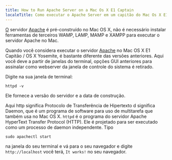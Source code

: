 ```yaml
---
title: How to Run Apache Server on a Mac Os X E1 Captain
localeTitle: Como executar o Apache Server em um capitão do Mac Os X E1
---
```

[O](http://www.apache.org/) servidor [Apache](http://www.apache.org/) é pré-construído no Mac OS X, não é necessário instalar ferramentas de terceiros WAMP, LAMP, MAMP e XAMPP para executar o servidor Apache no Mac.

Quando você considera executar o servidor [Apache](http://www.apache.org/) no Mac OS X E1 Capitão / OS X Yosemite, é bastante diferente das versões anteriores. Aqui você deve a partir de janelas do terminal, opções GUI anteriores para assinalar como webserver da janela de controle do sistema é retirado.

Digite na sua janela de terminal:
```
httpd -v 
```

Ele fornece a versão do servidor e a data de construção.

Aqui http significa Protocolo de Transferência de Hipertexto d significa Daemon, que é um programa de software para uso de multitarefa que também usa no Mac OS X. `httpd` é o programa do servidor Apache HyperText Transfer Protocol (HTTP). Ele é projetado para ser executado como um processo de daemon independente. Tipo
```
sudo apachectl start 
```

na janela do seu terminal e vá para o seu navegador e digite `http://localhost` você terá, `It works!` no seu navegador.